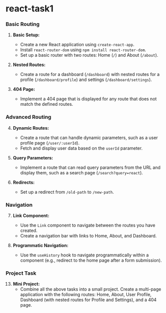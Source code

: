 # react-task1

### Basic Routing

1. **Basic Setup:**
   - Create a new React application using `create-react-app`.
   - Install `react-router-dom` using `npm install react-router-dom`.
   - Set up a basic router with two routes: Home (`/`) and About (`/about`).

2. **Nested Routes:**
   - Create a route for a dashboard (`/dashboard`) with nested routes for a profile (`/dashboard/profile`) and settings (`/dashboard/settings`).

3. **404 Page:**
   - Implement a 404 page that is displayed for any route that does not match the defined routes.

### Advanced Routing

4. **Dynamic Routes:**
   - Create a route that can handle dynamic parameters, such as a user profile page (`/user/:userId`).
   - Fetch and display user data based on the `userId` parameter.

5. **Query Parameters:**
   - Implement a route that can read query parameters from the URL and display them, such as a search page (`/search?query=react`).

6. **Redirects:**
   - Set up a redirect from `/old-path` to `/new-path`.

### Navigation

7. **Link Component:**
   - Use the `Link` component to navigate between the routes you have created.
   - Create a navigation bar with links to Home, About, and Dashboard.

8. **Programmatic Navigation:**
   - Use the `useHistory` hook to navigate programmatically within a component (e.g., redirect to the home page after a form submission).

### Project Task

13. **Mini Project:**
    - Combine all the above tasks into a small project. Create a multi-page application with the following routes: Home, About, User Profile, Dashboard (with nested routes for Profile and Settings), and a 404 page.
